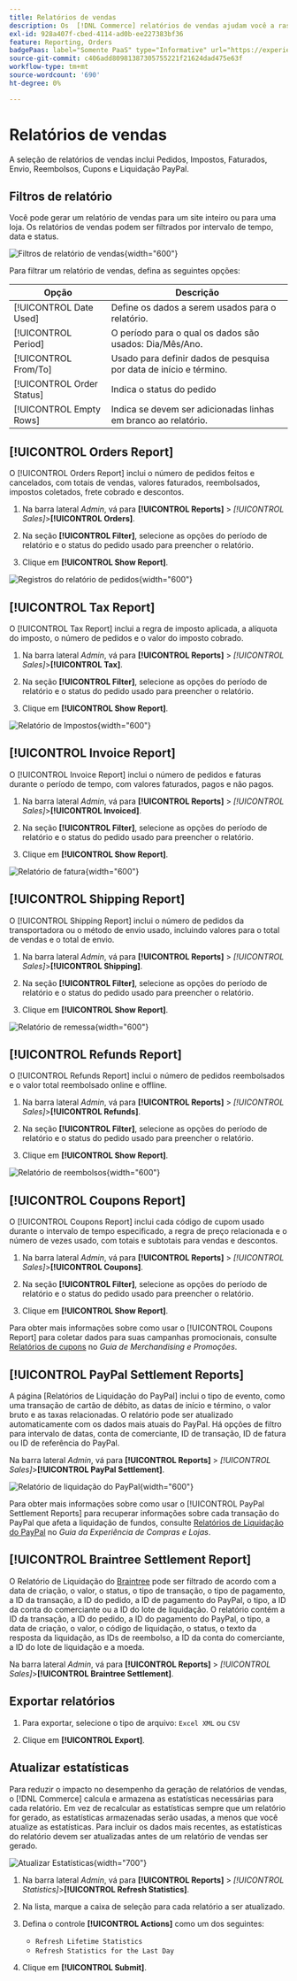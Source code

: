 ```yaml
---
title: Relatórios de vendas
description: Os  [!DNL Commerce] relatórios de vendas ajudam você a rastrear pedidos, impostos, faturas, remessa, reembolsos, cupons e liquidação do PayPal.
exl-id: 928a407f-cbed-4114-ad0b-ee227383bf36
feature: Reporting, Orders
badgePaas: label="Somente PaaS" type="Informative" url="https://experienceleague.adobe.com/pt-br/docs/commerce/user-guides/product-solutions" tooltip="Aplica-se somente a projetos do Adobe Commerce na nuvem (infraestrutura do PaaS gerenciada pela Adobe) e a projetos locais."
source-git-commit: c406add80981387305755221f21624dad475e63f
workflow-type: tm+mt
source-wordcount: '690'
ht-degree: 0%

---
```


# Relatórios de vendas

A seleção de relatórios de vendas inclui Pedidos, Impostos, Faturados, Envio, Reembolsos, Cupons e Liquidação PayPal.

## Filtros de relatório

Você pode gerar um relatório de vendas para um site inteiro ou para uma loja. Os relatórios de vendas podem ser filtrados por intervalo de tempo, data e status.

![Filtros de relatório de vendas](./assets/tax-report.png){width="600"}

Para filtrar um relatório de vendas, defina as seguintes opções:

| Opção | Descrição |
|--- |--- |
| [!UICONTROL Date Used] | Define os dados a serem usados para o relatório. |
| [!UICONTROL Period] | O período para o qual os dados são usados: Dia/Mês/Ano. |
| [!UICONTROL From/To] | Usado para definir dados de pesquisa por data de início e término. |
| [!UICONTROL Order Status] | Indica o status do pedido |
| [!UICONTROL Empty Rows] | Indica se devem ser adicionadas linhas em branco ao relatório. |

## [!UICONTROL Orders Report]

O [!UICONTROL Orders Report] inclui o número de pedidos feitos e cancelados, com totais de vendas, valores faturados, reembolsados, impostos coletados, frete cobrado e descontos.

1. Na barra lateral _Admin_, vá para **[!UICONTROL Reports]** > _[!UICONTROL Sales]_>**[!UICONTROL Orders]**.

1. Na seção **[!UICONTROL Filter]**, selecione as opções do período de relatório e o status do pedido usado para preencher o relatório.

1. Clique em **[!UICONTROL Show Report]**.

![Registros do relatório de pedidos](./assets/order-report-records.png){width="600"}

## [!UICONTROL Tax Report]

O [!UICONTROL Tax Report] inclui a regra de imposto aplicada, a alíquota do imposto, o número de pedidos e o valor do imposto cobrado.

1. Na barra lateral _Admin_, vá para **[!UICONTROL Reports]** > _[!UICONTROL Sales]_>**[!UICONTROL Tax]**.

1. Na seção **[!UICONTROL Filter]**, selecione as opções do período de relatório e o status do pedido usado para preencher o relatório.


1. Clique em **[!UICONTROL Show Report]**.

![Relatório de Impostos](./assets/tax-report-records.png){width="600"}

## [!UICONTROL Invoice Report]

O [!UICONTROL Invoice Report] inclui o número de pedidos e faturas durante o período de tempo, com valores faturados, pagos e não pagos.

1. Na barra lateral _Admin_, vá para **[!UICONTROL Reports]** > _[!UICONTROL Sales]_>**[!UICONTROL Invoiced]**.

1. Na seção **[!UICONTROL Filter]**, selecione as opções do período de relatório e o status do pedido usado para preencher o relatório.

1. Clique em **[!UICONTROL Show Report]**.

![Relatório de fatura](./assets/sales-invoiced.png){width="600"}

## [!UICONTROL Shipping Report]

O [!UICONTROL Shipping Report] inclui o número de pedidos da transportadora ou o método de envio usado, incluindo valores para o total de vendas e o total de envio.

1. Na barra lateral _Admin_, vá para **[!UICONTROL Reports]** > _[!UICONTROL Sales]_>**[!UICONTROL Shipping]**.

1. Na seção **[!UICONTROL Filter]**, selecione as opções do período de relatório e o status do pedido usado para preencher o relatório.

1. Clique em **[!UICONTROL Show Report]**.

![Relatório de remessa](./assets/shipping.png){width="600"}

## [!UICONTROL Refunds Report]

O [!UICONTROL Refunds Report] inclui o número de pedidos reembolsados e o valor total reembolsado online e offline.

1. Na barra lateral _Admin_, vá para **[!UICONTROL Reports]** > _[!UICONTROL Sales]_>**[!UICONTROL Refunds]**.

1. Na seção **[!UICONTROL Filter]**, selecione as opções do período de relatório e o status do pedido usado para preencher o relatório.

1. Clique em **[!UICONTROL Show Report]**.

![Relatório de reembolsos](./assets/sales-refunds.png){width="600"}

## [!UICONTROL Coupons Report]

O [!UICONTROL Coupons Report] inclui cada código de cupom usado durante o intervalo de tempo especificado, a regra de preço relacionada e o número de vezes usado, com totais e subtotais para vendas e descontos.

1. Na barra lateral _Admin_, vá para **[!UICONTROL Reports]** > _[!UICONTROL Sales]_>**[!UICONTROL Coupons]**.

1. Na seção **[!UICONTROL Filter]**, selecione as opções do período de relatório e o status do pedido usado para preencher o relatório.

1. Clique em **[!UICONTROL Show Report]**.

Para obter mais informações sobre como usar o [!UICONTROL Coupons Report] para coletar dados para suas campanhas promocionais, consulte [Relatórios de cupons](../merchandising-promotions/price-rules-cart-coupon.md#coupons-report) no _Guia de Merchandising e Promoções_.

<!--- ![Coupons Report](./assets/sales-coupons.png) need coupon data  -->

## [!UICONTROL PayPal Settlement Reports]

A página [Relatórios de Liquidação do PayPal] inclui o tipo de evento, como uma transação de cartão de débito, as datas de início e término, o valor bruto e as taxas relacionadas. O relatório pode ser atualizado automaticamente com os dados mais atuais do PayPal. Há opções de filtro para intervalo de datas, conta de comerciante, ID de transação, ID de fatura ou ID de referência do PayPal.

Na barra lateral _Admin_, vá para **[!UICONTROL Reports]** > _[!UICONTROL Sales]_>**[!UICONTROL PayPal Settlement]**.

![Relatório de liquidação do PayPal](./assets/reports-sales-paypal-settlement.png){width="600"}

Para obter mais informações sobre como usar o [!UICONTROL PayPal Settlement Reports] para recuperar informações sobre cada transação do PayPal que afeta a liquidação de fundos, consulte [Relatórios de Liquidação do PayPal](../stores-purchase/paypal-settlement-reports.md) no _Guia da Experiência de Compras e Lojas_.

## [!UICONTROL Braintree Settlement Report]

O Relatório de Liquidação do [Braintree](../stores-purchase/braintree.md) pode ser filtrado de acordo com a data de criação, o valor, o status, o tipo de transação, o tipo de pagamento, a ID da transação, a ID do pedido, a ID de pagamento do PayPal, o tipo, a ID da conta do comerciante ou a ID do lote de liquidação. O relatório contém a ID da transação, a ID do pedido, a ID do pagamento do PayPal, o tipo, a data de criação, o valor, o código de liquidação, o status, o texto da resposta da liquidação, as IDs de reembolso, a ID da conta do comerciante, a ID do lote de liquidação e a moeda.

Na barra lateral _Admin_, vá para **[!UICONTROL Reports]** > _[!UICONTROL Sales]_>**[!UICONTROL Braintree Settlement]**.

<!--- ![Braintree Settlement Report](./assets/braintree-settlement.png) need a Braintree connection to update report screen -->

## Exportar relatórios

1. Para exportar, selecione o tipo de arquivo: `Excel XML` ou `CSV`

1. Clique em **[!UICONTROL Export]**.

## Atualizar estatísticas

Para reduzir o impacto no desempenho da geração de relatórios de vendas, o [!DNL Commerce] calcula e armazena as estatísticas necessárias para cada relatório. Em vez de recalcular as estatísticas sempre que um relatório for gerado, as estatísticas armazenadas serão usadas, a menos que você atualize as estatísticas. Para incluir os dados mais recentes, as estatísticas do relatório devem ser atualizadas antes de um relatório de vendas ser gerado.

![Atualizar Estatísticas](./assets/refresh-stats.png){width="700"}

1. Na barra lateral _Admin_, vá para **[!UICONTROL Reports]** > _[!UICONTROL Statistics]_>**[!UICONTROL Refresh Statistics]**.

1. Na lista, marque a caixa de seleção para cada relatório a ser atualizado.

1. Defina o controle **[!UICONTROL Actions]** como um dos seguintes:

   - `Refresh Lifetime Statistics`
   - `Refresh Statistics for the Last Day`

1. Clique em **[!UICONTROL Submit]**.
